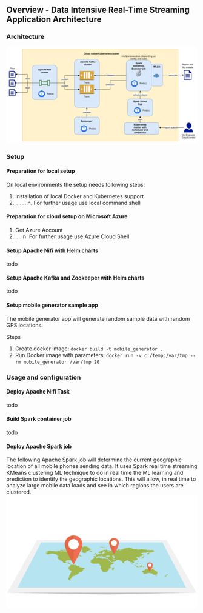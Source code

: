 ## Overview - Data Intensive Real-Time Streaming Application Architecture

### Architecture
![](images/ArchitectureDataArchitecture-Project.png)

### Setup

#### Preparation for local setup

On local environments the setup needs following steps:
1. Installation of local Docker and Kubernetes support
2. .......
n. For further usage use local command shell 

#### Preparation for cloud setup on Microsoft Azure
1. Get Azure Account
2. ....
n. For further usage use Azure Cloud Shell

#### Setup Apache Nifi with Helm charts
todo

#### Setup Apache Kafka and Zookeeper with Helm charts
todo

#### Setup mobile generator sample app
The mobile generator app will generate random sample data with random GPS locations.

Steps
1. Create docker image: `docker build -t mobile_generator .`
2. Run Docker image with parameters: `docker run -v c:/temp:/var/tmp --rm mobile_generator /var/tmp 20`


### Usage and configuration

#### Deploy Apache Nifi Task
todo

#### Build Spark container job
todo

#### Deploy Apache Spark job
The following Apache Spark job will determine the current geographic location of all mobile phones sending data.
It uses Spark real time streaming KMeans clustering ML technique to do in real time the ML learning and prediction
to identify the geographic locations. This will allow, in real time to analyze large mobile data loads and see in which
regions the users are clustered.
![](images/web-3120321_1920.png)

